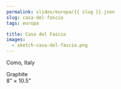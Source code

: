 ```yaml
---
permalink: slides/europa/{{ slug }}.json
slug: casa-del-fascio
tags: europa

title: Casa del Fascio
images:
  - sketch-casa-del-fascio.png
---
```

Como, Italy

Graphite  
8" × 10.5"
